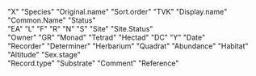 

"X"
"Species"
"Original.name"
"Sort.order"
"TVK"
"Display.name"
"Common.Name"
"Status"       
"EA"
"L"
"F"
"R"
"N"
"S"
"Site"
"Site.Status"  
"Owner"
"GR"
"Monad"
"Tetrad"
"Hectad"
"DC"
"Y"
"Date"         
"Recorder"
"Determiner"
"Herbarium"
"Quadrat"
"Abundance"
"Habitat"
"Altitude"
"Sex.stage"    
"Record.type"
"Substrate"
"Comment"
"Reference"  
